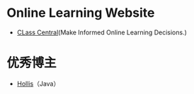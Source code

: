 # Online Learning Website
- [CLass Central](https://www.classcentral.com)(Make Informed Online Learning Decisions.)

# 优秀博主

- [Hollis](https://www.hollischuang.com/)（Java）

